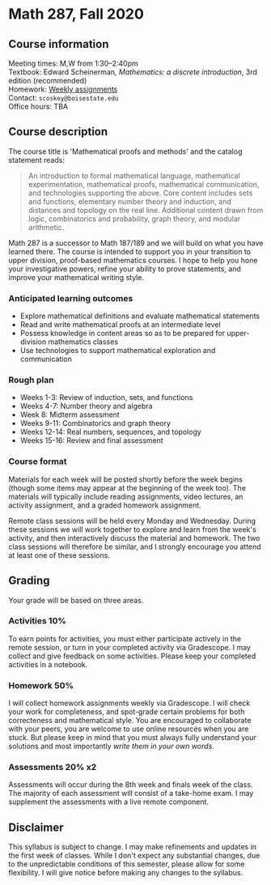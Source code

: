 # Math 287, Fall 2020

## Course information

Meeting times: M,W from 1:30&ndash;2:40pm  
Textbook: Edward Scheinerman, *Mathematics: a discrete introduction*, 3rd edition (recommended)  
Homework: [Weekly assignments](homework)  
Contact: `scoskey@boisestate.edu`  
Office hours: TBA

## Course description

The course title is 'Mathematical proofs and methods' and the catalog statement reads:

> An introduction to formal mathematical language, mathematical experimentation, mathematical proofs, mathematical communication, and technologies supporting the above. Core content includes sets and functions, elementary number theory and induction, and distances and topology on the real line. Additional content drawn from logic, combinatorics and probability, graph theory, and modular arithmetic.

Math 287 is a successor to Math 187/189 and we will build on what you have learned there. The course is intended to support you in your transition to upper division, proof-based mathematics courses. I hope to help you hone your investigative powers, refine your ability to prove statements, and improve your mathematical writing style.

### Anticipated learning outcomes

* Explore mathematical definitions and evaluate mathematical statements
* Read and write mathematical proofs at an intermediate level
* Possess knowledge in content areas so as to be prepared for upper-division mathematics classes
* Use technologies to support mathematical exploration and communication

### Rough plan

* Weeks 1-3: Review of induction, sets, and functions
* Weeks 4-7: Number theory and algebra
* Week 8: Midterm assessment
* Weeks 9-11: Combinatorics and graph theory
* Weeks 12-14: Real numbers, sequences, and topology
* Weeks 15-16: Review and final assessment

### Course format

Materials for each week will be posted shortly before the week begins (though some items may appear at the beginning of the week too). The materials will typically include reading assignments, video lectures, an activity assignment, and a graded homework assignment.

Remote class sessions will be held every Monday and Wednesday. During these sessions we will work together to explore and learn from the week's activity, and then interactively discuss the material and homework. The two class sessions will therefore be similar, and I strongly encourage you attend at least one of these sessions.

## Grading

Your grade will be based on three areas.

### Activities 10%

To earn points for activities, you must either participate actively in the remote session, or turn in your completed activity via Gradescope. I may collect and give feedback on some activities. Please keep your completed activities in a notebook.

### Homework 50%

I will collect homework assignments weekly via Gradescope. I will check your work for completeness, and spot-grade certain problems for both correcteness and mathematical style. You are encouraged to collaborate with your peers, you are welcome to use online resources when you are stuck. But please keep in mind that you must always fully understand your solutions and most importantly *write them in your own words*.

### Assessments 20% x2

Assessments will occur during the 8th week and finals week of the class. The majority of each assessment will consist of a take-home exam. I may supplement the assessments with a live remote component.

## Disclaimer

This syllabus is subject to change. I may make refinements and updates in the first week of classes. While I don't expect any substantial changes, due to the unpredictable conditions of this semester, please allow for some flexibility. I will give notice before making any changes to the syllabus.
